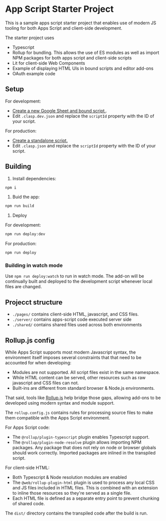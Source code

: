 # App Script Starter Project

This is a sample apps script starter project that enables use of modern
JS tooling for both Apps Script and client-side development.

The starter project uses

* Typescript
* Rollup for bundling. This allows the use of ES modules as
  well as import NPM packages for both apps script and client-side scripts
* Lit for client-side Web Components
* Example of displaying HTML UIs in bound scripts and editor add-ons
* OAuth example code 

## Setup

For development:

* [Create a new Google Sheet and bound script.](https://developers.google.com/apps-script/guides/projects#create_a_project_from_google_docs_sheets_or_slides).
* Edit `.clasp.dev.json` and replace the `scriptId` property
  with the ID of your script.

For production:

* [Create a standalone script.](https://developers.google.com/apps-script/guides/projects#create_a_project_from_google_drive)
* Edit `.clasp.json` and replace the `scriptId` property
  with the ID of your script.

## Building

1. Install dependencies:

```sh
npm i
```

1. Buid the app:

```sh
npm run build
```

1. Deploy

For development:

```sh
npm run deploy:dev
```

For production:
```sh
npm run deploy
```

### Building in watch mode

Use `npm run deploy:watch` to run in watch mode. The add-on will
be continually built and deployed to the development script whenever
local files are changed.

## Projecct structure

* `./pages/` contains client-side HTML, javascript, and CSS files.
* `./server/` contains apps-script code executed server side
* `./shared/` contains shared files used across both environments

## Rollup.js config

While Apps Script supports most modern Javascript syntax, the environment itself imposes several constraints that that need
to be accounted for when developing:

* Modules are not supported. All script files exist in the same namespace.
* While HTML content can be served, other resources such as raw javascript and CSS files can not.
* Built-ins are different from standard browser & Node.js environments.

That said, tools like [Rollup.js](https://rollupjs.org/guide/en/) help bridge those gaps, allowing add-ons to be developed using modern syntax and module support.

The `rollup.config.js` contains rules for processing source files
to make them compatible with the Apps Script environment.

For Apps Script code:

* The `@rollup/plugin-typescript` plugin enables Typescript support.
* The `@rollup/plugin-node-resolve` plugin allows importing NPM 
  packages. Any package that does not rely on node or browser
  globals should work correctly. Imported packages are inlined
  in the transpiled script.

For client-side HTML:

* Both Typescript & Node resolution modules are enabled
* The `@web/rollup-plugin-html` plugin is used to process
  any local CSS and JS files included in HTML files. This is
  combined with an extension to inline those resources so they're
  served as a single file.
* Each HTML file is defined as a separate entry point to prevent
  chunking of shared code.

The `dist/` directory contains the transpiled code after the build is run.



